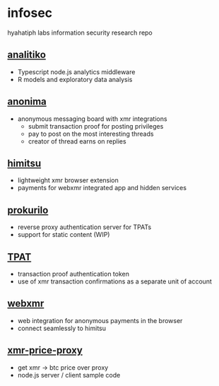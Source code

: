 # infosec
hyahatiph labs information security research repo

## [analitiko](https://github.com/hyahatiph-labs/infosec/tree/main/analitiko)
  - Typescript node.js analytics middleware
  - R models and exploratory data analysis
## [anonima](https://github.com/hyahatiph-labs/infosec/tree/main/anonima)
* anonymous messaging board with xmr integrations
  - submit transaction proof for posting privileges
  - pay to post on the most interesting threads
  - creator of thread earns on replies

## [himitsu](https://github.com/hyahatiph-labs/infosec/tree/main/himitsu)
  - lightweight xmr browser extension
  - payments for webxmr integrated app and hidden services

## [prokurilo](https://github.com/hyahatiph-labs/infosec/tree/main/prokurilo)
  - reverse proxy authentication server for TPATs
  - support for static content (WIP)

## [TPAT](https://github.com/hyahatiph-labs/infosec/tree/main/tpat)
  - transaction proof authentication token
  - use of xmr transaction confirmations as a separate unit of account

## [webxmr](https://github.com/hyahatiph-labs/infosec/tree/main/webxmr)
* web integration for anonymous payments in the browser
* connect seamlessly to himitsu

## [xmr-price-proxy](https://github.com/hyahatiph-labs/infosec/tree/main/xmr-price-proxy)
* get xmr -> btc price over proxy
* node.js server / client sample code